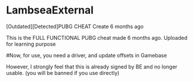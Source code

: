 # LambseaExternal
[Outdated][Detected]PUBG CHEAT Create 6 months ago

This is the FULL FUNCTIONAL PUBG cheat made 6 months ago. Uploaded for learning purpose

#Now, for use, you need a driver, and update offsets in Gamebase

However, I strongly feel that this is already signed by BE and no longer usable. (you will be banned if you use directly)
